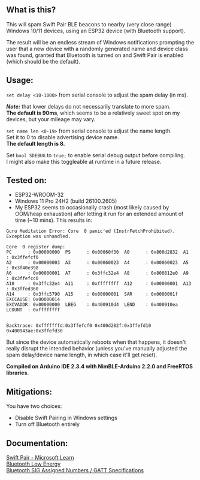 ## What is this?

This will spam Swift Pair BLE beacons to nearby (very close range) Windows 10/11 devices, using an ESP32 device (with Bluetooth support).

The result will be an endless stream of Windows notifications prompting the user that a new device with a randomly generated name and device class was found, granted that Bluetooth is turned on and Swift Pair is enabled (which should be the default).

## Usage: 

```set delay <10-1000>``` from serial console to adjust the spam delay (in ms).

***Note:*** that lower delays do not necessarily translate to more spam.\
**The default is 90ms**, which seems to be a relatively sweet spot on my devices, but your mileage may vary.

```set name len <0-19>``` from serial console to adjust the name length.\
Set it to 0 to disable advertising device name.\
**The default length is 8.**

Set ```bool SDEBUG``` to ```true;``` to enable serial debug output before compiling.\
I might also make this toggleable at runtime in a future release.

## Tested on:
- ESP32-WROOM-32
- Windows 11 Pro 24H2 (build 26100.2605)
- My ESP32 seems to occasionally crash (most likely caused by OOM/heap exhaustion) after letting it run for an extended amount of time (~10 mins). This results in:
```
Guru Meditation Error: Core  0 panic'ed (InstrFetchProhibited). Exception was unhandled.

Core  0 register dump:
PC      : 0x00000000  PS      : 0x00060f30  A0      : 0x800d2832  A1      : 0x3ffefcf0  
A2      : 0x00000003  A3      : 0x00060023  A4      : 0x00060023  A5      : 0x3f40e398  
A6      : 0x00000001  A7      : 0x3ffc32e4  A8      : 0x800812e0  A9      : 0x3ffefcc0  
A10     : 0x3ffc32e4  A11     : 0xffffffff  A12     : 0x00000001  A13     : 0x3ffed360  
A14     : 0x3ffc5790  A15     : 0x00000001  SAR     : 0x0000001f  EXCCAUSE: 0x00000014  
EXCVADDR: 0x00000000  LBEG    : 0x400910d4  LEND    : 0x400910ea  LCOUNT  : 0xffffffff  


Backtrace: 0xfffffffd:0x3ffefcf0 0x400d282f:0x3ffefd10 0x400943ae:0x3ffefd30
```
But since the device automatically reboots when that happens, it doesn't really disrupt the intended behavior (unless you've manually adjusted the spam delay/device name length, in which case it'll get reset).

**Compiled on Arduino IDE 2.3.4 with NimBLE-Arduino 2.2.0 and FreeRTOS libraries.**

## Mitigations:
You have two choices:
- Disable Swift Pairing in Windows settings
- Turn off Bluetooth entirely

## Documentation:
[Swift Pair - Microsoft Learn](https://learn.microsoft.com/en-us/windows-hardware/design/component-guidelines/bluetooth-swift-pair)\
[Bluetooth Low Energy](https://en.wikipedia.org/wiki/Bluetooth_Low_Energy#Technical_details)\
[Bluetooth SIG Assigned Numbers / GATT Specifications](https://bitbucket.org/bluetooth-SIG/public/src/main/assigned_numbers/) 
